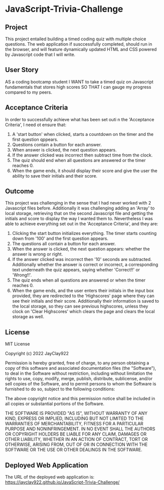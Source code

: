 # JavaScript-Trivia-Challenge

## Project

This project entailed building a timed coding quiz with multiple choice questions. The web application if susccessfully completed, should run in the browser, and will feature dynamically updated HTML and CSS powered by Javascript code that I will write.

## User Story

AS a coding bootcamp student
I WANT to take a timed quiz on Javascript fundamentals that stores high scores
SO THAT I can gauge my progress compared to my peers.

## Acceptance Criteria

In order to successfully achieve what has been set outi n the 'Acceptance Criteria', I need ot ensure that:

1. A 'start button' when clicked, starts a countdown on the timer and the first question qppears.
2. Questions contain a button for each answer.
3. When answer is clicked, the next question appears.
4. If the answer clicked was incorrect then subtract time from the clock.
5. The quiz should end when all questions are answered or the timer reaches 0.
6. When the game ends, it should display their score and give the user the ability to save their initials and their score.

## Outcome

This project was challenging in the sense that I had never worked with 2 Javascript files before. Additionally it was challenging adding an 'Array' to local storage, retrieving that on the second Javascript file and getting the initials and score to display the way I wanted them to. Nevertheless I was able to achieve everything set out in the 'Acceptance Criteria', and they are:

1. Clicking the start button initializes everything. The timer starts counting down from '100' and the first question appears.
2. The questions all contain a button for each answer.
3. When the answer is clicked, the next question appears: whether the answer is wrong or right.
4. If the answer clicked was incorrect then '10' seconds are subtracted. Additionally whether the answer is correct or incorrect, a corresponding text underneath the quiz appears, saying whether 'Correct!!' or 'Wrong!!'.
5. The quiz ends when all questions are answered or when the timer reaches 0.
6. When the game ends, and the user enters their initials in the input box provided, they are redirected to the 'Highscores' page where they can see their initials and their score. Additionally their information is saved to the local storage, so they can see previous highscores, unless they clock on 'Clear Highscores' which clears the page and clears the local storage as well.

## License

MIT License

Copyright (c) 2022 JayClay922

Permission is hereby granted, free of charge, to any person obtaining a copy of this software and associated documentation files (the "Software"), to deal in the Software without restriction, including without limitation the rights to use, copy, modify, merge, publish, distribute, sublicense, and/or sell copies of the Software, and to permit persons to whom the Software is furnished to do so, subject to the following conditions:

The above copyright notice and this permission notice shall be included in all copies or substantial portions of the Software.

THE SOFTWARE IS PROVIDED "AS IS", WITHOUT WARRANTY OF ANY KIND, EXPRESS OR IMPLIED, INCLUDING BUT NOT LIMITED TO THE WARRANTIES OF MERCHANTABILITY, FITNESS FOR A PARTICULAR PURPOSE AND NONINFRINGEMENT. IN NO EVENT SHALL THE AUTHORS OR COPYRIGHT HOLDERS BE LIABLE FOR ANY CLAIM, DAMAGES OR OTHER LIABILITY, WHETHER IN AN ACTION OF CONTRACT, TORT OR OTHERWISE, ARISING FROM, OUT OF OR IN CONNECTION WITH THE SOFTWARE OR THE USE OR OTHER DEALINGS IN THE SOFTWARE.

## Deployed Web Application

The URL of the deployed web application is:
https://jayclay922.github.io/JavaScript-Trivia-Challenge/